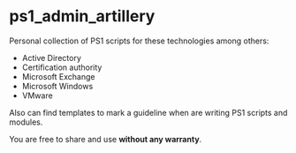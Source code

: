 ps1_admin_artillery
===================
Personal collection of PS1 scripts for these technologies among others:
* Active Directory
* Certification authority
* Microsoft Exchange
* Microsoft Windows
* VMware
 
Also can find templates to mark a guideline when are writing PS1 scripts and modules.

You are free to share and use **without any warranty**.
